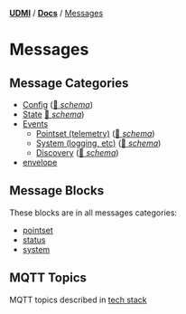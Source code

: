 [**UDMI**](../../) / [**Docs**](../)
/ [Messages](./)

# Messages

## Message Categories

-   [Config](config.md) ([🧬 _schema_](../../gencode/docs/config.html))
-   [State](state.md) [🧬 _schema_](../../gencode/docs/config.html))
-   [Events](event.md) 
    - [Pointset (telemetry)](pointset.md#telemetry) ([🧬 _schema_](../../gencode/docs/event_pointset.html))
    - [System (logging, etc)](system.md) ([🧬 _schema_](../../gencode/docs/event_system.html))
    - [Discovery](../specs/discovery.md) ([🧬 _schema_](../../gencode/docs/event_discovery.html))
- [envelope](envelope.md)

## Message Blocks

These blocks are in all messages categories:
- [pointset](pointset.md)
- [status](status.md)
- [system](system.md)

## MQTT Topics

MQTT topics described in [tech stack](../specs/tech_stack.md)
